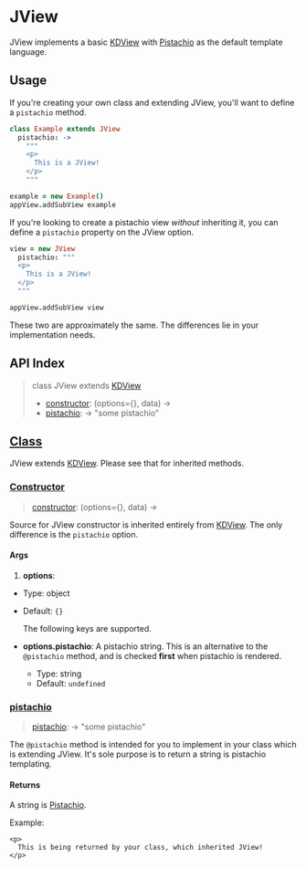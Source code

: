 
# JView

JView implements a basic [KDView](./kdview.md) with [Pistachio][0] as the 
default template language.

## Usage

If you're creating your own class and extending JView, you'll want to define a 
`pistachio` method.

```coffee
class Example extends JView
  pistachio: ->
    """
    <p>
      This is a JView!
    </p>
    """

example = new Example()
appView.addSubView example
```

If you're looking to create a pistachio view *without* inheriting it, you can 
define a `pistachio` property on the JView option.

```coffee
view = new JView
  pistachio: """
  <p>
    This is a JView!
  </p>
  """

appView.addSubView view
```

These two are approximately the same. The differences lie in your 
implementation needs.

## API Index

> class JView extends [KDView][kdview]
> - [constructor](#constructor): (options={}, data) ->
> - [pistachio](#pistachio): -> "some pistachio"

## [Class](https://github.com/koding/kd/blob/master/src/core/jview.coffee#L3)

JView extends [KDView](./kdview.md). Please see that for inherited methods.

### [Constructor](https://github.com/koding/kd/blob/master/src/core/jview.coffee#L3)
> [constructor](#constructor): (options={}, data) ->

Source for JView constructor is inherited entirely from [KDView][kdview].  The 
only difference is the `pistachio` option.

#### Args

1. **options**:
  - Type: object
  - Default: `{}`

    The following keys are supported.

  - **options.pistachio**: A pistachio string. This is an alternative to the 
    `@pistachio` method, and is checked **first** when pistachio is rendered.
    - Type: string
    - Default: `undefined`

### [pistachio](https://github.com/koding/kd/blob/master/src/core/jview.coffee#L14)
> [pistachio](#pistachio): -> "some pistachio"

The `@pistachio` method is intended for you to implement in your class which is 
extending JView. It's sole purpose is to return a string is pistachio 
templating. 

#### Returns

A string is [Pistachio][0].

Example:

```pistachio
<p>
  This is being returned by your class, which inherited JView!
</p>
```




[0]: https://github.com/phidelta/pistachio
[kdview]: ./kdview.md
